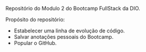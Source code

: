 Repositório do Modulo 2 do Bootcamp FullStack da DIO.

Propósito do repositório:
- Estabelecer uma linha de evolução de código.
- Salvar anotações pessoais do Bootcamp.
- Popular o GitHub.